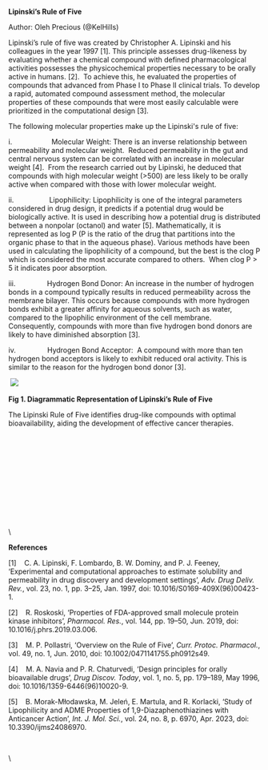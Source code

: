 <!--StartFragment-->

**Lipinski’s Rule of Five**

Author: Oleh Precious (@KelHills)

Lipinski’s rule of five was created by Christopher A. Lipinski and his colleagues in the year 1997 \[1]. This principle assesses drug-likeness by evaluating whether a chemical compound with defined pharmacological activities possesses the physicochemical properties necessary to be orally active in humans. \[2].  To achieve this, he evaluated the properties of compounds that advanced from Phase I to Phase II clinical trials. To develop a rapid, automated compound assessment method, the molecular properties of these compounds that were most easily calculable were prioritized in the computational design \[3]. 

The following molecular properties make up the Lipinski's rule of five:

i.                    Molecular Weight: There is an inverse relationship between permeability and molecular weight.  Reduced permeability in the gut and central nervous system can be correlated with an increase in molecular weight \[4].  From the research carried out by Lipinski, he deduced that compounds with high molecular weight (>500) are less likely to be orally active when compared with those with lower molecular weight. 

ii.                  Lipophilicity: Lipophilicity is one of the integral parameters considered in drug design, it predicts if a potential drug would be biologically active. It is used in describing how a potential drug is distributed between a nonpolar (octanol) and water \[5]. Mathematically, it is represented as log P (P is the ratio of the drug that partitions into the organic phase to that in the aqueous phase). Various methods have been used in calculating the lipophilicity of a compound, but the best is the clog P which is considered the most accurate compared to others.  When clog P > 5 it indicates poor absorption.

iii.                Hydrogen Bond Donor: An increase in the number of hydrogen bonds in a compound typically results in reduced permeability across the membrane bilayer. This occurs because compounds with more hydrogen bonds exhibit a greater affinity for aqueous solvents, such as water, compared to the lipophilic environment of the cell membrane. Consequently, compounds with more than five hydrogen bond donors are likely to have diminished absorption \[3].

iv.                Hydrogen Bond Acceptor:  A compound with more than ten hydrogen bond acceptors is likely to exhibit reduced oral activity. This is similar to the reason for the hydrogen bond donor \[3].

 ![](https://lh7-rt.googleusercontent.com/docsz/AD_4nXe8FyhPARB3tQ0POkweu3TqmY5VLMBCKl7uGP6YmMjy975ttjI5euCej9XwjkS9qGbzmUHx6INscfy7a0FA_m8eLzo-ECr2aPuxaA8sut6BDkGMW7Fv2nwjdoecm-UccU-iHxJYK5nNeIaMz06ArByLYvs?key=qgymHWKhlaTTXPfLt6yngg)

**Fig 1. Diagrammatic Representation of Lipinski’s Rule of Five**

The Lipinski Rule of Five identifies drug-like compounds with optimal bioavailability, aiding the development of effective cancer therapies.

 

 

 

 

 

 

\


**References**

\[1]    C. A. Lipinski, F. Lombardo, B. W. Dominy, and P. J. Feeney, ‘Experimental and computational approaches to estimate solubility and permeability in drug discovery and development settings’, _Adv. Drug Deliv. Rev._, vol. 23, no. 1, pp. 3–25, Jan. 1997, doi: 10.1016/S0169-409X(96)00423-1.

\[2]    R. Roskoski, ‘Properties of FDA-approved small molecule protein kinase inhibitors’, _Pharmacol. Res._, vol. 144, pp. 19–50, Jun. 2019, doi: 10.1016/j.phrs.2019.03.006.

\[3]    M. P. Pollastri, ‘Overview on the Rule of Five’, _Curr. Protoc. Pharmacol._, vol. 49, no. 1, Jun. 2010, doi: 10.1002/0471141755.ph0912s49.

\[4]    M. A. Navia and P. R. Chaturvedi, ‘Design principles for orally bioavailable drugs’, _Drug Discov. Today_, vol. 1, no. 5, pp. 179–189, May 1996, doi: 10.1016/1359-6446(96)10020-9.

\[5]    B. Morak-Młodawska, M. Jeleń, E. Martula, and R. Korlacki, ‘Study of Lipophilicity and ADME Properties of 1,9-Diazaphenothiazines with Anticancer Action’, _Int. J. Mol. Sci._, vol. 24, no. 8, p. 6970, Apr. 2023, doi: 10.3390/ijms24086970.

 

\


<!--EndFragment-->
